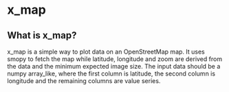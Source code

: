 # x_map

## What is x_map?

x_map is a simple way to plot data on an OpenStreetMap map.  It uses smopy to fetch the map while latitude, longitude and zoom are derived from the data and the minimum expected image size.  The input data should be a numpy array_like, where the first column is latitude, the second column is longitude and the remaining columns are value series.
